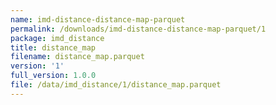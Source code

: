 ```yaml
---
name: imd-distance-distance-map-parquet
permalink: /downloads/imd-distance-distance-map-parquet/1
package: imd_distance
title: distance_map
filename: distance_map.parquet
version: '1'
full_version: 1.0.0
file: /data/imd_distance/1/distance_map.parquet
---
```

